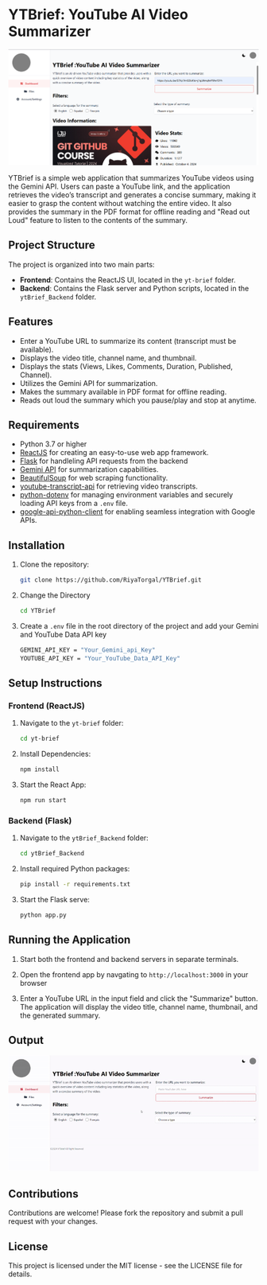 # YTBrief: YouTube AI Video Summarizer

![YTBrief Application](https://github.com/RiyaTorgal/YTBrief/blob/main/images/New%20Layout%20Output.png)

YTBrief is a simple web application that summarizes YouTube videos using the Gemini API. Users can paste a YouTube link, and the application retrieves the video’s transcript and generates a concise summary, making it easier to grasp the content without watching the entire video. It also provides the summary in the PDF format for offline reading and "Read out Loud" feature to listen to the contents of the summary.

## Project Structure

The project is organized into two main parts:

- **Frontend**: Contains the ReactJS UI, located in the `yt-brief` folder.
- **Backend**: Contains the Flask server and Python scripts, located in the `ytBrief_Backend` folder.

## Features

- Enter a YouTube URL to summarize its content (transcript must be available).
- Displays the video title, channel name, and thumbnail.
- Displays the stats (Views, Likes, Comments, Duration, Published, Channel).
- Utilizes the Gemini API for summarization.
- Makes the summary available in PDF format for offline reading.
- Reads out loud the summary which you pause/play and stop at anytime.

## Requirements

- Python 3.7 or higher
- [ReactJS](https://react.dev) for creating an easy-to-use web app framework.
- [Flask](https://flask.palletsprojects.com/en/stable/) for handleling API requests from the backend
- [Gemini API](https://developers.google.com/generative-language/docs) for summarization capabilities.
- [BeautifulSoup](https://www.crummy.com/software/BeautifulSoup/) for web scraping functionality.
- [youtube-transcript-api](https://github.com/jdepoix/youtube-transcript-api) for retrieving video transcripts.
- [python-dotenv](https://pypi.org/project/python-dotenv/) for managing environment variables and securely loading API keys from a `.env` file.
- [google-api-python-client](https://github.com/googleapis/google-api-python-client) for enabling seamless integration with Google APIs.

## Installation

1. Clone the repository:

   ```bash
   git clone https://github.com/RiyaTorgal/YTBrief.git
   ```
2. Change the Directory

   ```bash
   cd YTBrief
   ```

3. Create a `.env` file in the root directory of the project and add your Gemini and YouTube Data API key

    ```bash
    GEMINI_API_KEY = "Your_Gemini_api_Key"
    YOUTUBE_API_KEY = "Your_YouTube_Data_API_Key"
    ```
## Setup Instructions

### Frontend (ReactJS)

1. Navigate to the `yt-brief` folder:

   ```bash
   cd yt-brief
   ```
2. Install Dependencies:

   ```bash
   npm install
   ```
3. Start the React App:

   ```bash
   npm run start
   ```

### Backend (Flask)

1. Navigate to the `ytBrief_Backend` folder:

   ```bash
   cd ytBrief_Backend
   ```
2. Install required Python packages:

   ```bash
   pip install -r requirements.txt
   ```
3. Start the Flask serve:

   ```bash
   python app.py
   ```

## Running the Application

1. Start both the frontend and backend servers in separate terminals.
   
2. Open the frontend app by navgating to `http://localhost:3000` in your browser

3. Enter a YouTube URL in the input field and click the "Summarize" button. The application will display the video title, channel name, thumbnail, and the generated summary.

## Output
![Output GIF](https://github.com/RiyaTorgal/YTBrief/blob/main/images/New%20Layout%20Output.gif)

## Contributions
Contributions are welcome! Please fork the repository and submit a pull request with your changes.

## License
This project is licensed under the MIT license - see the LICENSE file for details.
